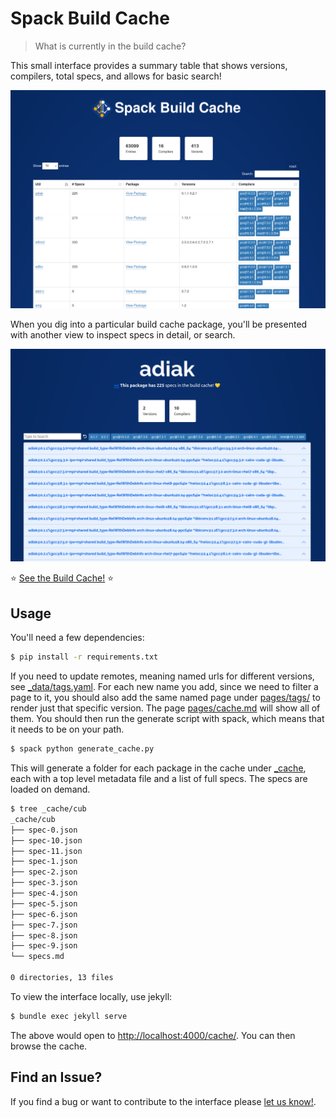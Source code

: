 # Spack Build Cache

> What is currently in the build cache?

This small interface provides a summary table that shows versions, compilers,
total specs, and allows for basic search!

![assets/img/portal.png](assets/img/portal.png)

When you dig into a particular build cache package, you'll
be presented with another view to inspect specs in detail, or search.

![assets/img/entry.png](assets/img/entry.png)


⭐️ [See the Build Cache!](https://spack.github.io/cache/) ⭐️

## Usage

You'll need a few dependencies:

```bash
$ pip install -r requirements.txt
```

If you need to update remotes, meaning named urls for different versions, see [_data/tags.yaml](_data/tags.yaml).
For each new name you add, since we need to filter a page to it, you should also add the same named
page under [pages/tags/](pages/tags) to render just that specific version. The page [pages/cache.md](cache.md)
will show all of them. You should then run the generate script with spack, which means that it needs to be on your path.

```bash
$ spack python generate_cache.py
```

This will generate a folder for each package in the cache under [_cache](_cache), each
with a top level metadata file and a list of full specs. The specs are loaded on
demand.

```bash
$ tree _cache/cub
_cache/cub
├── spec-0.json
├── spec-10.json
├── spec-11.json
├── spec-1.json
├── spec-2.json
├── spec-3.json
├── spec-4.json
├── spec-5.json
├── spec-6.json
├── spec-7.json
├── spec-8.json
├── spec-9.json
└── specs.md

0 directories, 13 files
```

To view the interface locally, use jekyll:

```bash
$ bundle exec jekyll serve
```

The above would open to [http://localhost:4000/cache/](http://localhost:4000/cache/).
You can then browse the cache.

## Find an Issue?

If you find a bug or want to contribute to the interface please [let us know!](https://github.com/spack/cache/issues).
